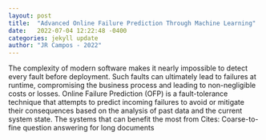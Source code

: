 ```yaml
---
layout: post
title:  "Advanced Online Failure Prediction Through Machine Learning"
date:   2022-07-04 12:22:48 -0400
categories: jekyll update
author: "JR Campos - 2022"
---
```

The complexity of modern software makes it nearly impossible to detect every fault before deployment. Such faults can ultimately lead to failures at runtime, compromising the business process and leading to non-negligible costs or losses. Online Failure Prediction (OFP) is a fault-tolerance technique that attempts to predict incoming failures to avoid or mitigate their consequences based on the analysis of past data and the current system state. The systems that can benefit the most from  Cites: Coarse-to-fine question answering for long documents
